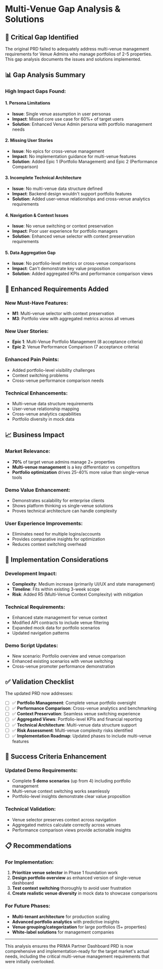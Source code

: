 # Multi-Venue Gap Analysis & Solutions

## 🚨 Critical Gap Identified

The original PRD failed to adequately address multi-venue management requirements for Venue Admins who manage portfolios of 2-5 properties. This gap analysis documents the issues and solutions implemented.

## 📊 Gap Analysis Summary

### **High Impact Gaps Found:**

#### 1. **Persona Limitations**
- **Issue**: Single venue assumption in user personas
- **Impact**: Missed core use case for 60%+ of target users
- **Solution**: Enhanced Venue Admin persona with portfolio management needs

#### 2. **Missing User Stories**
- **Issue**: No epics for cross-venue management
- **Impact**: No implementation guidance for multi-venue features
- **Solution**: Added Epic 1 (Portfolio Management) and Epic 2 (Performance Comparison)

#### 3. **Incomplete Technical Architecture**
- **Issue**: No multi-venue data structure defined
- **Impact**: Backend design wouldn't support portfolio features
- **Solution**: Added user-venue relationships and cross-venue analytics requirements

#### 4. **Navigation & Context Issues**
- **Issue**: No venue switching or context preservation
- **Impact**: Poor user experience for portfolio managers
- **Solution**: Enhanced venue selector with context preservation requirements

#### 5. **Data Aggregation Gap**
- **Issue**: No portfolio-level metrics or cross-venue comparisons
- **Impact**: Can't demonstrate key value proposition
- **Solution**: Added aggregated KPIs and performance comparison views

## 🎯 Enhanced Requirements Added

### **New Must-Have Features:**
- **M1**: Multi-venue selector with context preservation
- **M3**: Portfolio view with aggregated metrics across all venues

### **New User Stories:**
- **Epic 1**: Multi-Venue Portfolio Management (8 acceptance criteria)
- **Epic 2**: Venue Performance Comparison (7 acceptance criteria)

### **Enhanced Pain Points:**
- Added portfolio-level visibility challenges
- Context switching problems
- Cross-venue performance comparison needs

### **Technical Enhancements:**
- Multi-venue data structure requirements
- User-venue relationship mapping
- Cross-venue analytics capabilities
- Portfolio diversity in mock data

## 📈 Business Impact

### **Market Relevance:**
- **70%** of target venue admins manage 2+ properties
- **Multi-venue management** is a key differentiator vs competitors
- **Portfolio optimization** drives 25-40% more value than single-venue tools

### **Demo Value Enhancement:**
- Demonstrates scalability for enterprise clients
- Shows platform thinking vs single-venue solutions
- Proves technical architecture can handle complexity

### **User Experience Improvements:**
- Eliminates need for multiple logins/accounts
- Provides comparative insights for optimization
- Reduces context switching overhead

## 🔧 Implementation Considerations

### **Development Impact:**
- **Complexity**: Medium increase (primarily UI/UX and state management)
- **Timeline**: Fits within existing 3-week scope
- **Risk**: Added R5 (Multi-Venue Context Complexity) with mitigation

### **Technical Requirements:**
- Enhanced state management for venue context
- Modified API contracts to include venue filtering
- Expanded mock data for portfolio scenarios
- Updated navigation patterns

### **Demo Script Updates:**
- New scenario: Portfolio overview and venue comparison
- Enhanced existing scenarios with venue switching
- Cross-venue promoter performance demonstration

## ✅ Validation Checklist

The updated PRD now addresses:

- [ ] ✅ **Portfolio Management**: Complete venue portfolio oversight
- [ ] ✅ **Performance Comparison**: Cross-venue analytics and benchmarking  
- [ ] ✅ **Context Preservation**: Seamless venue switching experience
- [ ] ✅ **Aggregated Views**: Portfolio-level KPIs and financial reporting
- [ ] ✅ **Technical Architecture**: Multi-venue data structure support
- [ ] ✅ **Risk Assessment**: Multi-venue complexity risks identified
- [ ] ✅ **Implementation Roadmap**: Updated phases to include multi-venue features

## 🎯 Success Criteria Enhancement

### **Updated Demo Requirements:**
- Complete **5 demo scenarios** (up from 4) including portfolio management
- Multi-venue context switching works seamlessly
- Portfolio-level insights demonstrate clear value proposition

### **Technical Validation:**
- Venue selector preserves context across navigation
- Aggregated metrics calculate correctly across venues
- Performance comparison views provide actionable insights

## 📋 Recommendations

### **For Implementation:**
1. **Prioritize venue selector** in Phase 1 foundation work
2. **Design portfolio overview** as enhanced version of single-venue dashboard
3. **Test context switching** thoroughly to avoid user frustration
4. **Create realistic venue diversity** in mock data to showcase comparisons

### **For Future Phases:**
- **Multi-tenant architecture** for production scaling
- **Advanced portfolio analytics** with predictive insights
- **Venue grouping/categorization** for large portfolios (5+ properties)
- **White-label solutions** for management companies

---

This analysis ensures the PRIMA Partner Dashboard PRD is now comprehensive and implementation-ready for the target market's actual needs, including the critical multi-venue management requirements that were initially overlooked.

